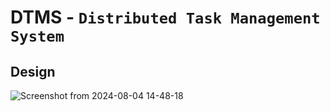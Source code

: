 # DTMS - `Distributed Task Management System`
## Design
![Screenshot from 2024-08-04 14-48-18](https://github.com/user-attachments/assets/8d7dd527-0cae-479a-875e-66a578d3dea5)
